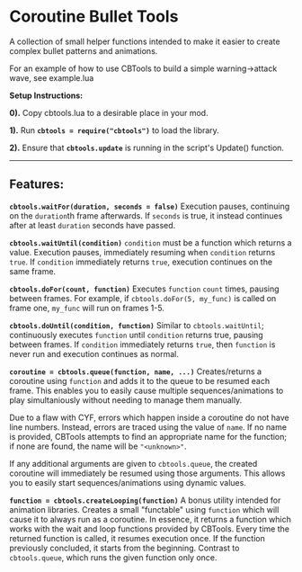 # Coroutine Bullet Tools

A collection of small helper functions intended to make it easier to create complex bullet patterns and animations.

For an example of how to use CBTools to build a simple warning->attack wave, see example.lua

**Setup Instructions:**

**0).** Copy cbtools.lua to a desirable place in your mod.

**1).** Run **`cbtools = require("cbtools")`** to load the library.

**2).** Ensure that **`cbtools.update`** is running in the script's Update() function.

-----------------------

## **Features:**

**`cbtools.waitFor(duration, seconds = false)`**
Execution pauses, continuing on the `duration`th frame afterwards.
If `seconds` is true, it instead continues after at least `duration` seconds have passed.

**`cbtools.waitUntil(condition)`**
`condition` must be a function which returns a value. 
Execution pauses, immediately resuming when `condition` returns `true`.
If `condition` immediately returns `true`, execution continues on the same frame.

**`cbtools.doFor(count, function)`**
Executes `function` `count` times, pausing between frames.
For example, if `cbtools.doFor(5, my_func)` is called on frame one, `my_func` will run on frames 1-5.

**`cbtools.doUntil(condition, function)`**
Similar to `cbtools.waitUntil`; continuously executes `function` until `condition` returns true, pausing between frames.
If `condition` immediately returns `true`, then `function` is never run and execution continues as normal.

**`coroutine = cbtools.queue(function, name, ...)`**
Creates/returns a coroutine using `function` and adds it to the queue to be resumed each frame. This enables you to easily cause multiple sequences/animations to play simultaniously without needing to manage them manually.

Due to a flaw with CYF, errors which happen inside a coroutine do not have line numbers. Instead, errors are traced using the value of `name`. If no name is provided, CBTools attempts to find an appropriate name for the function; if none are found, the name will be `"<unknown>"`.

If any additional arguments are given to `cbtools.queue`, the created coroutine will immediately be resumed using those arguments.
This allows you to easily start sequences/animations using dynamic values.

**`function = cbtools.createLooping(function)`**
A bonus utility intended for animation libraries. Creates a small "functable" using `function` which will cause it to always run as a coroutine. In essence, it returns a function which works with the wait and loop functions provided by CBTools.
Every time the returned function is called, it resumes execution once. If the function previously concluded, it starts from the beginning.
Contrast to `cbtools.queue`, which runs the given function only once.